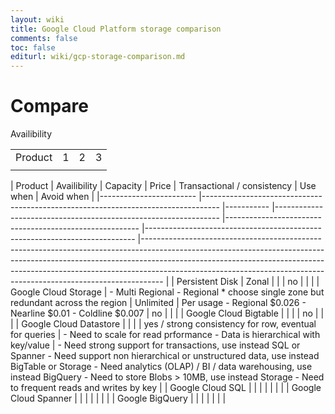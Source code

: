```yaml
---
layout: wiki
title: Google Cloud Platform storage comparison
comments: false
toc: false
editurl: wiki/gcp-storage-comparison.md
---
```


# Compare

<table>
  <tr><td>Product</td><trd>Availibility</td><td>1</td><td>2</td><td>3</td></tr>
  <tr><td></td><td></td><td></td><td></td><trd></td></tr>
</table>
| Product                	| Availibility                                                                     	| Capacity  	| Price                                                          	| Transactional / consistency                            	| Use when                                                                  	| Avoid when                                                                                                                                                                                                                                                                                                                  	|
|------------------------	|----------------------------------------------------------------------------------	|-----------	|----------------------------------------------------------------	|--------------------------------------------------------	|---------------------------------------------------------------------------	|-----------------------------------------------------------------------------------------------------------------------------------------------------------------------------------------------------------------------------------------------------------------------------------------------------------------------------	|
| Persistent Disk        	| Zonal                                                                            	|           	|                                                                	| no                                                     	|                                                                           	|                                                                                                                                                                                                                                                                                                                             	|
| Google Cloud Storage   	| - Multi Regional
- Regional * choose single zone but redundant across the region 	| Unlimited 	| Per usage 
- Regional $0.026 
- Nearline $0.01 
- Coldline $0.007 	| no                                                     	|                                                                           	|                                                                                                                                                                                                                                                                                                                             	|
| Google Cloud Bigtable  	|                                                                                  	|           	|                                                                	| no                                                     	|                                                                           	|                                                                                                                                                                                                                                                                                                                             	|
| Google Cloud Datastore 	|                                                                                  	|           	|                                                                	| yes / strong consistency for row, eventual for queries 	| - Need to scale for read prformance - Data is hierarchical with key/value 	| - Need strong support for transactions, use instead SQL or Spanner - Need support non hierarchical or unstructured data, use instead BigTable or Storage - Need analytics (OLAP) / BI / data warehousing, use instead BigQuery - Need to store Blobs > 10MB, use instead Storage - Need to frequent reads and writes by key 	|
| Google Cloud SQL       	|                                                                                  	|           	|                                                                	|                                                        	|                                                                           	|                                                                                                                                                                                                                                                                                                                             	|
| Google Cloud Spanner   	|                                                                                  	|           	|                                                                	|                                                        	|                                                                           	|                                                                                                                                                                                                                                                                                                                             	|
| Google BigQuery        	|                                                                                  	|           	|                                                                	|                                                        	|                                                                           	|                                                                                                                                                                                                                                                                                                                             	|
